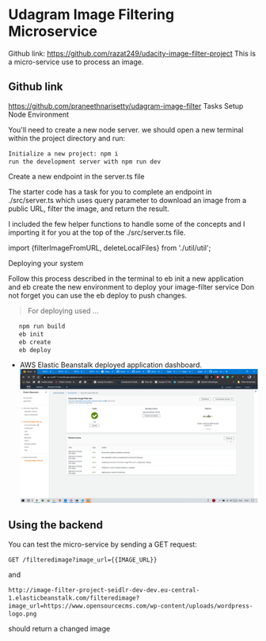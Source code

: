 # Udagram Image Filtering Microservice
Github link: https://github.com/razat249/udacity-image-filter-project This is a micro-service use to process an image.
## Github link
https://github.com/praneethnarisetty/udagram-image-filter
Tasks
Setup Node Environment

 You'll need to create a new node server. we should open a new terminal within the project directory and run:

    Initialize a new project: npm i
    run the development server with npm run dev

Create a new endpoint in the server.ts file

The starter code has a task for you to complete an endpoint in ./src/server.ts which uses query parameter to download an image from a public URL, filter the image, and return the result.

I included the few helper functions to handle some of the concepts and I importing it for you at the top of the ./src/server.ts file.

import {filterImageFromURL, deleteLocalFiles} from './util/util';

Deploying your system

Follow this process described in the terminal to eb init a new application and eb create the new environment to deploy your image-filter service Don not forget you can use the eb deploy to push changes.


> For deploying used ...

```terminal
   npm run build
   eb init
   eb create
   eb deploy
```

- AWS Elastic Beanstalk deployed application dashboard.
  ![depcruise generated graph](./deployment_screenshot/eb_app_deployed_and_running_on_aws.png)
## Using the backend
You can test the micro-service by sending a GET request:
```
GET /filteredimage?image_url={{IMAGE_URL}}
```
and
```
http://image-filter-project-seidlr-dev-dev.eu-central-1.elasticbeanstalk.com/filteredimage?image_url=https://www.opensourcecms.com/wp-content/uploads/wordpress-logo.png
```
should return a changed image
